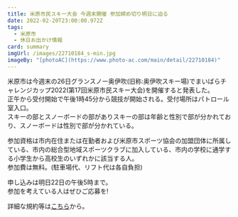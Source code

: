 ```yaml
---
title: 米原市民スキー大会 今週末開催 参加締め切り明日に迫る
date: 2022-02-20T23:00:00.972Z
tags:
  - 米原市
  - 休日お出かけ情報
card: summary
imgUrl: /images/22710184_s-min.jpg
imageBy: "[photoAC](https://www.photo-ac.com/main/detail/22710184)"
---
```

米原市は今週末の26日グランスノー奥伊吹(旧称:奥伊吹スキー場)でまいばらチャレンジカップ2022(第17回米原市民スキー大会)を開催すると発表した。  
正午から受付開始で午後1時45分から競技が開始される。受付場所はパトロール室入口。  
スキーの部とスノーボードの部がありスキーの部は年齢と性別で部が分かれており、スノーボードは性別で部が分かれている。

参加資格は市内在住または在勤者および米原市スポーツ協会の加盟団体に所属している、市内の総合型地域スポーツクラブに加入している、市内の学校に通学する小学生から高校生のいずれかに該当する人。  
参加費は無料。(駐車場代、リフト代は各自負担)

申し込みは明日22日の午後5時まで。  
参加を考えている人はぜひご応募を!

詳細な規約等は[こちら](https://www.city.maibara.lg.jp/kanko/sport/9706.html)から。